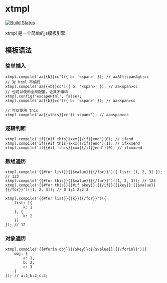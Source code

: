xtmpl
=====
[![Build Status](https://travis-ci.org/steel1990/xtmpl.png?branch=master)](https://travis-ci.org/steel1990/xtmpl)

xtmpl 是一个简单的js模板引擎

## 模板语法
### 简单插入

    xtmpl.compile('aa{{b}}cc')({ b: '<span>' }); // aa&lt;span&gt;cc
    // 对 html 不编码
    xtmpl.compile('aa{{=b}}cc')({ b: '<span>' }); // aa<span>cc
    // 也可以使用全局配置，让其不编码
    xtmpl.config('escapeHtml', false);
    xtmpl.compile('aa{{b}}cc')({ b: '<span>' }); // aa<span>cc

    // 可以使用 this
    xtmpl.compile('aa{{=this}}cc')('<span>'); // aa<span>cc

### 逻辑判断
    xtmpl.compile('if{{#if this}}xxx{{/if}}end')(0); // ifend
    xtmpl.compile('if{{#if this}}xxx{{/if}}end')(1); // ifxxxend
    xtmpl.compile('if{{#if !this}}xxx{{/if}}end')(0); // ifxxxend

### 数组遍历
    xtmpl.compile('{{#for list}}{{$value}}{{/for}}')({ list: [1, 2, 3] }); // 123
    xtmpl.compile('{{#for this}}{{$value}}{{/for}}')([1, 2, 3]); // 123
    xtmpl.compile('{{#for this}}{{#if $key}};{{/if}}{{$key}}:{{$value}}{{/for}}')([1, 2, 3]); // 0:1;1:2;2:3

    xtmpl.compile('{{#for list}}{{k}}{{/for}}')({
        list: [{
            k: 1
        }, {
            k: 2
        }]
    }); // 12

### 对象遍历
    xtmpl.compile('{{#forin obj}}{{$key}}:{{$value}};{{/forin}}')({
        obj: {
            a: 1,
            b: 2,
            c: 3
        }
    }); // a:1;b:2;c:3;